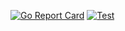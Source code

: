 [![Go Report Card](https://goreportcard.com/badge/github.com/hsldymq/goiter)](https://goreportcard.com/report/github.com/hsldymq/goiter)
[![Test](https://github.com/hsldymq/goiter/actions/workflows/test.yml/badge.svg)](https://github.com/hsldymq/goiter/actions/workflows/test.yml)